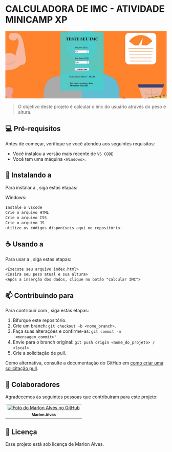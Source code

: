 # CALCULADORA DE IMC - ATIVIDADE MINICAMP XP 

<img src="./src/imcPage.jpg" alt="exemplo imagem">

> O objetivo deste projeto é calcular o imc do usuário através do peso e altura.

## 💻 Pré-requisitos

Antes de começar, verifique se você atendeu aos seguintes requisitos:

* Você instalou a versão mais recente de `VS CODE`
* Você tem uma máquina `<Windows>`.

## 🚀 Instalando a <Calculadora IMC>

Para instalar a <Calculadora IMC>, siga estas etapas:

Windows:
```
Instale o vscode
Crie o arquivo HTML
Crie o arquivo CSS
Crie o arquivo JS
utilize os códigos disponíveis aqui no repositório.
```

## ☕ Usando a <Calculadora IMC>

Para usar  a <Calculadora IMC>, siga estas etapas:

```
<Execute seu arquivo index.html>
<Insira seu peso atual e sua altura>
<Após a inserção dos dados, clique no botão "calcular IMC">
```

## 📫 Contribuindo para <Calculadora IMC>

Para contribuir com <Calculadora IMC>, siga estas etapas:

1. Bifurque este repositório.
2. Crie um branch: `git checkout -b <nome_branch>`.
3. Faça suas alterações e confirme-as: `git commit -m '<mensagem_commit>'`
4. Envie para o branch original: `git push origin <nome_do_projeto> / <local>`
5. Crie a solicitação de pull.

Como alternativa, consulte a documentação do GitHub em [como criar uma solicitação pull](https://help.github.com/en/github/collaborating-with-issues-and-pull-requests/creating-a-pull-request).

## 🤝 Colaboradores

Agradecemos às seguintes pessoas que contribuíram para este projeto:

<table>
  <tr>
    <td align="center">
      <a href="#">
        <img src="https://cdn.discordapp.com/attachments/999712721941581977/1003868547711254528/86992904.jpg" width="100px;" alt="Foto do Marlon Alves no GitHub"/><br>
        <sub>
          <b>Marlon Alves</b>
        </sub>
      </a>
    </td>
</table>

## 📝 Licença

Esse projeto está sob licença de Marlon Alves. 
